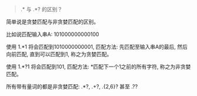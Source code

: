 > .* 与 .*? 的区别？

简单说是贪婪匹配与非贪婪匹配的区别。

比如说匹配输入串A: 101000000000100

使用 1.*1 将会匹配到1010000000001, 匹配方法: 先匹配至输入串A的最后, 然后向前匹配, 直到可以匹配到1, 称之为贪婪匹配。

使用 1.*?1 将会匹配到101, 匹配方法: *匹配下一个1之前的所有字符, 称之为非贪婪匹配。

所有带有量词的都是非贪婪匹配: .*?, .+?, .{2,6}? 甚至 .??




